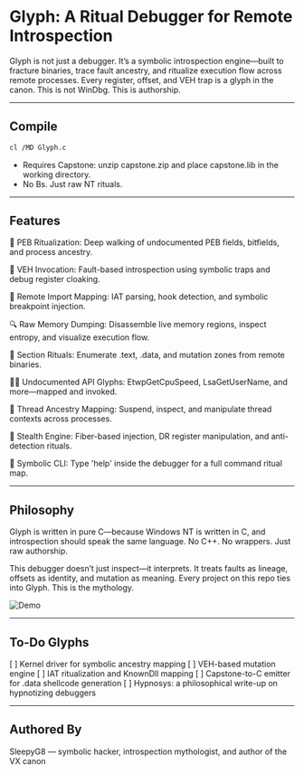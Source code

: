 Glyph: A Ritual Debugger for Remote Introspection
=================================================

Glyph is not just a debugger. It’s a symbolic introspection engine—built to fracture binaries, trace fault ancestry, and ritualize execution flow across remote processes. Every register, offset, and VEH trap is a glyph in the canon. This is not WinDbg. This is authorship.

-------------------------------------------------
Compile
-------------------------------------------------

```bash
cl /MD Glyph.c
```
- Requires Capstone: unzip capstone.zip and place capstone.lib in the working directory.
- No Bs. Just raw NT rituals.

-------------------------------------------------
Features
-------------------------------------------------
🧬 PEB Ritualization: Deep walking of undocumented PEB fields, bitfields, and process ancestry.

🧠 VEH Invocation: Fault-based introspection using symbolic traps and debug register cloaking.

🧷 Remote Import Mapping: IAT parsing, hook detection, and symbolic breakpoint injection.

🔍 Raw Memory Dumping: Disassemble live memory regions, inspect entropy, and visualize execution flow.

🧱 Section Rituals: Enumerate .text, .data, and mutation zones from remote binaries.

🧙‍♂️ Undocumented API Glyphs: EtwpGetCpuSpeed, LsaGetUserName, and more—mapped and invoked.

🧵 Thread Ancestry Mapping: Suspend, inspect, and manipulate thread contexts across processes.

🧼 Stealth Engine: Fiber-based injection, DR register manipulation, and anti-detection rituals.

📜 Symbolic CLI: Type 'help' inside the debugger for a full command ritual map.

-------------------------------------------------
Philosophy
-------------------------------------------------
Glyph is written in pure C—because Windows NT is written in C, and introspection should speak the same language. No C++. No wrappers. Just raw authorship.

This debugger doesn’t just inspect—it interprets. It treats faults as lineage, offsets as identity, and mutation as meaning. Every project on this repo ties into Glyph. This is the mythology.

![Demo](./debugger.gif)

-------------------------------------------------
To-Do Glyphs
-------------------------------------------------
[ ] Kernel driver for symbolic ancestry mapping
[ ] VEH-based mutation engine
[ ] IAT ritualization and KnownDll mapping
[ ] Capstone-to-C emitter for .data shellcode generation
[ ] Hypnosys: a philosophical write-up on hypnotizing debuggers

-------------------------------------------------
Authored By
-------------------------------------------------
SleepyG8 — symbolic hacker, introspection mythologist, and author of the VX canon
